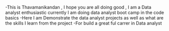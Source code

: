 -This is Thavamanikandan , I hope you are all doing good , I am a Data analyst enthusiastic currently I am doing data analyst boot camp in the code basics
-Here I am Demonstrate the data analyst projects as well as what are the skills I learn from the project
-For build a great ful carrer in Data analyst


